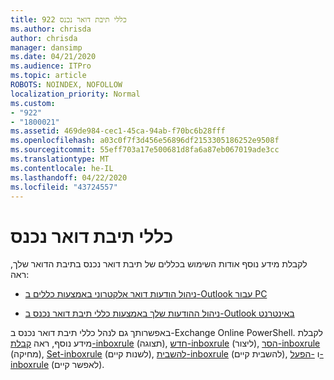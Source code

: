 ```yaml
---
title: 922 כללי תיבת דואר נכנס
ms.author: chrisda
author: chrisda
manager: dansimp
ms.date: 04/21/2020
ms.audience: ITPro
ms.topic: article
ROBOTS: NOINDEX, NOFOLLOW
localization_priority: Normal
ms.custom:
- "922"
- "1800021"
ms.assetid: 469de984-cec1-45ca-94ab-f70bc6b28fff
ms.openlocfilehash: a03c0f7f3d456e56896df2153305186252e9508f
ms.sourcegitcommit: 55eff703a17e500681d8fa6a87eb067019ade3cc
ms.translationtype: MT
ms.contentlocale: he-IL
ms.lasthandoff: 04/22/2020
ms.locfileid: "43724557"
---
```

# <a name="inbox-rules"></a>כללי תיבת דואר נכנס

לקבלת מידע נוסף אודות השימוש בכללים של תיבת דואר נכנס בתיבת הדואר שלך, ראה:

- [ניהול הודעות דואר אלקטרוני באמצעות כללים ב-Outlook עבור PC](https://support.office.com/article/c24f5dea-9465-4df4-ad17-a50704d66c59.aspx)

- [ניהול ההודעות שלך באמצעות כללי תיבת דואר נכנס ב-Outlook באינטרנט](https://support.office.com/article/8400435c-f14e-4272-9004-1548bb1848f2.aspx)

באפשרותך גם לנהל כללי תיבת דואר נכנס ב-Exchange Online PowerShell. לקבלת מידע נוסף, ראה [קבלת-inboxrule](https://docs.microsoft.com/powershell/module/exchange/mailboxes/get-inboxrule) (תצוגה), [חדש-inboxrule](https://docs.microsoft.com/powershell/module/exchange/mailboxes/new-inboxrule) (ליצור), [הסר-inboxrule](https://docs.microsoft.com/powershell/module/exchange/mailboxes/remove-inboxrule) (מחיקה), [Set-inboxrule](https://docs.microsoft.com/powershell/module/exchange/mailboxes/set-inboxrule) (לשנות קיים), [להשבית-inboxrule](https://docs.microsoft.com/powershell/module/exchange/mailboxes/disable-inboxrule) (להשבית קיים), ו [-הפעל-inboxrule](https://docs.microsoft.com/powershell/module/exchange/mailboxes/enable-inboxrule) (לאפשר קיים).
